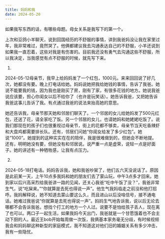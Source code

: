 ```yaml
---
title: 妈妈和我
date: 2024-05-20
---
```


如果我写东西的话，有哪些母题。母女关系是我写下的第一个。

上次和豆鸽小羊聊天，说到回国经历的不舒服的事情，讲到我爸妈没让我在家里过年，我非常难过，竟然哭了。他俩都建议我去沟通表达自己的不舒服，小羊还说到如果我一直忍着，这些对我是有伤害的。目前我还没有勇气去沟通这些不舒服，所以我决定，当我感觉有点不舒服的时候，就先写下来。

1.

2024-05-12母亲节，我早上给妈妈发了一个红包，1000元。来来回回说了好几次，她都没有要。晚上打电话给她。妈妈说她把我给她钱的事情，告诉了我爸。她说不能要我的钱，因为我也是刚买了房，刚有了家，有很多花钱的地方。她说我爸说应该要，担心你闺女以后不给你了（也许是玩笑话）。她告诉我爸，又把她告诉我爸这事儿告诉了我。有点通过我爸的说法来抬高她的意思。

她还告诉我，母亲节那天她和邻居们聊天了。一个邻居的女儿给她妈发了500元红包，还送了花，请全家吃了饭。另一个邻居的女儿，也请她妈和她姥姥吃饭了。说我们那现在的孩子们也很重视过母亲节，街上的花都不够卖，母亲节当天吃香辣虾和大盘鸡都需要排长队。还有，邻居们问她“你闺女给发了多少红包”。她说“1000”。她提到的这种实实在在的陪伴，我是很难做到的，但她会不断地提。还有，明明她没有要，但她没有和邻居说。说严重一点是虚荣，说轻一点是好面子。她的讲述有一种牺牲感，让我有点压力。

2.

2024-05-18打电话。妈妈告诉我，她和我爸吵架了，他们五六天没说话了。原因是此前某一天，上午10点多我妈和她的朋友们去了蒙山玩，中午3点多才回来。她到家以后兴高采烈给我爸讲一路的见闻，还关心我爸“吃中午饭了没？”，我爸非常生气，说“吃屎来。”“你就算是去死也得说一声”。他生气我妈临走之前没和他打招呼。我妈解释说，她不知道去蒙山要这么久，而且进山以后没啥信号，接不通电话。她难过我爸说“你就算是去死也得说一声”。妈妈生气地告诉我，说以后无论去哪都不会告诉我爸。想找个打工的地方一个人过。说要不是怕给孩子丢人，现在离了也可以。两口子一起生活，如果我妈今天出门，我爸就是一个甘愿饿着也不会主动下厨的人。最近王bob开始每周做一次饭，我俩基本家务毫无分歧，有时候视频我会和妈妈聊这种新型的家庭模式，我不知道这对他们旧的婚姻关系有多少冲击，我有一些隐忧。